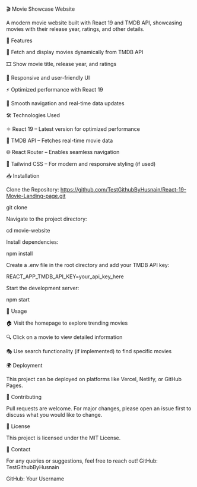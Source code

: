 🎬 Movie Showcase Website

A modern movie website built with React 19 and TMDB API, showcasing movies with their release year, ratings, and other details.

🚀 Features

📌 Fetch and display movies dynamically from TMDB API

🎞️ Show movie title, release year, and ratings

📱 Responsive and user-friendly UI

⚡ Optimized performance with React 19

🔄 Smooth navigation and real-time data updates

🛠️ Technologies Used

⚛️ React 19 – Latest version for optimized performance

🎥 TMDB API – Fetches real-time movie data

🌐 React Router – Enables seamless navigation

🎨 Tailwind CSS – For modern and responsive styling (if used)

📥 Installation

Clone the Repository: https://github.com/TestGithubByHusnain/React-19-Movie-Landing-page.git

git clone 

Navigate to the project directory:

cd movie-website

Install dependencies:

npm install

Create a .env file in the root directory and add your TMDB API key:

REACT_APP_TMDB_API_KEY=your_api_key_here

Start the development server:

npm start

🎯 Usage

🏠 Visit the homepage to explore trending movies

🔍 Click on a movie to view detailed information

🎭 Use search functionality (if implemented) to find specific movies

🌍 Deployment

This project can be deployed on platforms like Vercel, Netlify, or GitHub Pages.

🤝 Contributing

Pull requests are welcome. For major changes, please open an issue first to discuss what you would like to change.

📜 License

This project is licensed under the MIT License.

📩 Contact

For any queries or suggestions, feel free to reach out!
GitHub: TestGithubByHusnain


GitHub: Your Username
